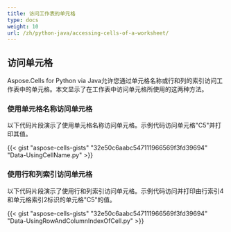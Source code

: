 ```yaml
---
title: 访问工作表的单元格
type: docs
weight: 10
url: /zh/python-java/accessing-cells-of-a-worksheet/
---
```


## **访问单元格**
Aspose.Cells for Python via Java允许您通过单元格名称或行和列的索引访问工作表中的单元格。本文显示了在工作表中访问单元格所使用的这两种方法。
### **使用单元格名称访问单元格**
以下代码片段演示了使用单元格名称访问单元格。示例代码访问单元格"C5"并打印其值。

{{< gist "aspose-cells-gists" "32e50c6aabc547111966569f3fd39694" "Data-UsingCellName.py" >}}
### **使用行和列索引访问单元格**
以下代码片段演示了使用行和列索引访问单元格。示例代码访问并打印由行索引4和单元格索引2标识的单元格"C5"的值。

{{< gist "aspose-cells-gists" "32e50c6aabc547111966569f3fd39694" "Data-UsingRowAndColumnIndexOfCell.py" >}}
